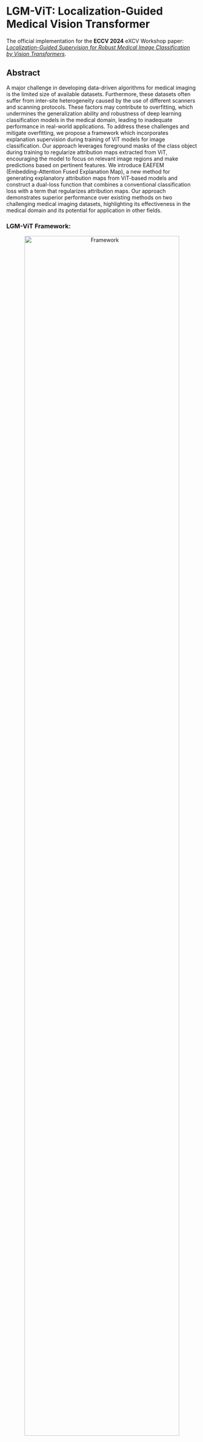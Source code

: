 # LGM-ViT: Localization-Guided Medical Vision Transformer
The official implementation for the **ECCV 2024** eXCV Workshop paper: [_Localization-Guided Supervision for Robust Medical Image Classification by Vision Transformers_](https://excv-workshop.github.io/publication/localization-guided-supervision-for-robust-medical-image-classification-by-vision-transformers/paper.pdf).

## Abstract
A major challenge in developing data-driven algorithms for medical imaging is the limited size of available datasets. Furthermore, these datasets often suffer from inter-site heterogeneity caused by the use of different scanners and scanning protocols. These factors may contribute to overfitting, which undermines the generalization ability and robustness of deep learning classification models in the medical domain, leading to inadequate performance in real-world applications. To address these challenges and mitigate overfitting, we propose a framework which incorporates explanation supervision during training of ViT models for image classification. Our approach leverages foreground masks of the class object during training to regularize attribution maps extracted from ViT, encouraging the model to focus on relevant image regions and make predictions based on pertinent features. We introduce EAEFEM (Embedding-Attention Fused Explanation Map), a new method for generating explanatory attribution maps from ViT-based models and construct a dual-loss function that combines a conventional classification loss with a term that regularizes attribution maps. Our approach demonstrates superior performance over existing methods on two challenging medical imaging datasets, highlighting its effectiveness in the medical domain and its potential for application in other fields.

### LGM-ViT Framework:
<p align="center">
  <img width="90%" src="docs/LGMViT_overview.jpg" alt="Framework"/>
</p>

### EAFEM Extraction Process:
<p align="center">
  <img width="90%" src="docs/EAFEM.jpg" alt="Framework"/>
</p>

## Binary Classification Performance
Results on the BraTS2020 and LiTS17 datasets.
The following results present the mean and standard deviation over three runs with different seeds:

> BraTS2020

|           Method            |    F1 Score     |    Accuracy     |      AUROC      |       AP        | Cohen's Kappa   | Weights                                                                                          |
|:---------------------------:|:---------------:|:---------------:|:---------------:|:---------------:|-----------------|--------------------------------------------------------------------------------------------------|
| Baseline (Vanilla ViT-B/16) |   89.5 ± 0.13   |   91.2 ± 0.19   |   96.7 ± 0.20   |   96.5 ± 0.15   | 81.9 ± 0.33     | [weights](https://drive.google.com/file/d/1tY3WuhSS5NUSM75VKZAV2Hj6XIM1drzm/view?usp=drive_link) |
|          GradMask           |   89.8 ± 0.24   |   91.4 ± 0.35   |   96.7 ± 0.12   |   96.6 ± 0.05   | 82.4 ± 0.65     | [weights](https://drive.google.com/file/d/1b6EoE0MnU49cDmnXy0ZykusCKKToCSqT/view?usp=drive_link) |
|          RobustViT          |   89.8 ± 0.36   |   91.3 ± 0.30   |   96.9 ± 0.04   |   96.8 ± 0.03   | 82.2 ± 0.61     | [weights](https://drive.google.com/file/d/1Qod-VzzAhySPrzI7qyB4Dv5jR81jsIby/view?usp=drive_link) |
|            RES-G            |   90.3 ± 0.58   |   91.8 ± 0.38   |   96.9 ± 0.43   |   96.8 ± 0.39   | 83.1 ± 0.84     | [weights](https://drive.google.com/file/d/1RbV-mhI4xWz5UJut8XVe510rshwsXPZl/view?usp=drive_link) |
|            RES-L            |   89.6 ± 0.30   |   91.1 ± 0.23   |   96.6 ± 0.04   |   96.6 ± 0.07   | 81.8 ± 0.48     | [weights](https://drive.google.com/file/d/1jDcdCKf8eWc0c_Z6k2m4lTu6YNa5qAYO/view?usp=drive_link) |
|        LGM-ViT(Ours)        | **91.4 ± 0.14** | **92.8 ± 0.14** | **97.3 ± 0.09** | **97.4 ± 0.07** | **85.3 ± 0.26** | [weights](https://drive.google.com/file/d/1HvVO9fvgMkqZXOHxLRtI5kw-X6UaW3NK/view?usp=drive_link) |

> LiTS17

|           Method            |    F1 Score     |    Accuracy     |      AUROC      |       AP        | Cohen's Kappa   | Weights                                                                                          |
|:---------------------------:|:---------------:|:---------------:|:---------------:|:---------------:|-----------------|--------------------------------------------------------------------------------------------------|
| Baseline (Vanilla ViT-B/16) |   79.1 ± 0.71   |   84.7 ± 1.39   |   93.3 ± 0.51   |   90.1 ± 1.08   | 67.0 ± 2.14     | [weights](https://drive.google.com/file/d/1xRUzcyX_9nLT5fbHziSTzjghhYrRyyfL/view?usp=drive_link) |
|          GradMask           |   81.6 ± 1.81   |   87.1 ± 1.58   |   93.7 ± 1.07   |   90.8 ± 1.44   | 71.7 ± 3.13     | [weights](https://drive.google.com/file/d/1DxlY_Z6jg8ISiH4i7-f76BxcV26cfOE3/view?usp=drive_link) |
|          RobustViT          |   80.2 ± 0.32   |   86.6 ± 0.11   |   93.3 ± 0.34   |   89.8 ± 0.33   | 70.0 ± 0.34     | [weights](https://drive.google.com/file/d/1hH_SHSfKI_kz3T7UGOXTlbyWEC4rTBg1/view?usp=drive_link) |
|            RES-G            |   82.0 ± 1.58   |   87.4 ± 1.16   |   94.0 ± 0.97   |   90.1 ± 1.56   | 72.3 ± 2.48     | [weights](https://drive.google.com/file/d/1V-_q5c_4oWhro6bjFgZB-NUHLeGckeBO/view?usp=drive_link) |
|            RES-L            |   80.3 ± 2.18   |   85.5 ± 1.58   |   92.6 ± 1.68   |   88.1 ± 3.77   | 68.8 ± 3.34     | [weights](https://drive.google.com/file/d/11SBH2zvHKCM0ym_qDgHAPibwWcrj2mOS/view?usp=drive_link) |
|        LGM-ViT(Ours)        | **88.8 ± 0.57** | **92.2 ± 0.56** | **97.2 ± 0.24** | **96.0 ± 0.22** | **82.8 ± 1.07** | [weights](https://drive.google.com/file/d/1LDMnz7dK1Gc4UVDk7Xwj5Ibp5oKfOppf/view?usp=drive_link) |



## Environment Setup
### Create environment

Using conda:
```
conda create -n lgmvit python=3.9
conda activate lgmvit
```

### Install packages
```
pip install -r requirements.txt
```
or:
```
pip install torch==2.2.0 torchvision==0.17.0 torchaudio==2.2.0
pip install SimpleITK-SimpleElastix
pip install easydict==1.11 pyyaml==6.0.1 scipy==1.12.0 opencv-python==4.9.0.80 torchmetrics==1.3.0 einops==0.7.0 timm==0.9.12 pandas==2.2.0 tabulate==0.9.0 wandb==0.16.3
```

## Data Preparation
Download the following datasets and extract them to the same parent directory:
- [BraTS2020](https://www.kaggle.com/datasets/awsaf49/brats20-dataset-training-validation?resource=download)
- [LiTS17](https://competitions.codalab.org/competitions/17094)

The data should be organized in the following structure:
```
 |-- datasets_parent_directory
     |-- BraTS2020
         |-- MICCAI_BraTS2020_TrainingData
            |-- BraTS20_Training_001
               -- BraTS20_Training_001_flair.nii
               -- BraTS20_Training_001_seg.nii
               -- BraTS20_Training_001_t1.nii
               -- BraTS20_Training_001_t1ce.nii
               -- BraTS20_Training_001_t2.nii
            |-- BraTS20_Training_002
            |-- BraTS20_Training_003
            ...
            |-- BraTS20_Training_369
     |-- LiTS17
         |-- scans
            -- volume-0.nii
            -- volume-1.nii
            -- volume-2.nii
            ...
            -- volume-130.nii
         |-- segmentations
            -- segmentation-0.nii
            -- segmentation-1.nii
            -- segmentation-2.nii
            ...
            -- segmentation-130.nii
```
Define the path to your datasets parent directory in all configuration files inside the repository's `config` directory under the attribute 'DATA.DATASET_DIR':
```
DATA:
   DATASET_DIR: /path/to/datasets/parent/directory/
   ...
   ...
TRAINING:
   ...
   ...
MODEL:
   ...
   ...
DISTRIBUTED:
   ...
   ...
```

The training sets of both datasets were randomly divided into train-validation-test sets. The sets are defined in `datasets/data_splits`.

## Training
Define the output path to the parent directory in which all the experiments (checkpoints) will be saved by changing the 'TRAINING.OUTPUT_DIR'
attribute in all configuration files inside the repository's `config` directory:
```
DATA:
   ...
   ...
TRAINING:
   OUTPUT_DIR: /path/to/outputs/parent/directory/
   ...
   ...
MODEL:
   ...
   ...
DISTRIBUTED:
   ...
   ...
```
### BraTS2020
To train on the BraTS2020 dataset run the following command:
```
python train.py LGMViT_brats20 -d brats20 --use_wandb --wandb_proj_name LGMViT_brats20 --seed 42
```

### LiTS17
To train on the LiTS17 dataset run the following command:
```
python train.py LGMViT_lits17 -d lits17 --use_wandb --wandb_proj_name LGMViT_lits17 --seed 42
```
To train the baseline model (vanilla ViT-B/16 model), a competing method, or a customized configuration
replace the first argument with the name of the desired model config under `configs/brats20` for BraTS2020 and `configs/lits17` for LiTS17. We use [W&B](https://github.com/wandb/client) to log our training experiments, to disable W&B loging remove `--use_wandb`.

For example, to train the RobustViT on the BraTS2020 dataset run the following command:
```
python train.py RobustViT_brats20 -d brats20 --use_wandb --wandb_proj_name LGMViT_brats20 --seed 42
```
## Evaluation
Download the model weights from [Google Drive](https://drive.google.com/drive/folders/1Ru-bqF5_JVYllrdWkzrU5P1PqAKLtZS1?usp=drive_link)  (or directly from the tables above).
### BraTS2020
To run evaluation on the BraTS2020 test set run the following command:
```
python test.py LGMViT_brats20 -d brats20 -c best
```
To run evaluation on one of the competing methods, replace the first argument with the name of the desired model config under `configs/brats20`.

`-c` defines the checkpoint (model's weights) to load. Options: 
- "best" (loads the best epoch saved during training).
- Number of type int (loads a specific checkpoint by number). Example `-c 20`.
- Full path to checkpoint.

For the first two options the models weights (trained or downloaded) should be located at:
```
 |-- TRAINING.OUTPUT_DIR
     |-- *dataset name*
         |-- *config name*
            |-- ckpt
                -- model_weights_file
 ```
Where TRAINING.OUTPUT_DIR is the directory defined in the chosen configuration file, *dataset name* is the name of the dataset you are running (brats20 or lits17), and *config name* is the name of the configuration file you are running.

To run evaluation on multiple configurations insert the names of the config files one after the other, and insert a checkpoint for each config in the same order of the config file names (or insert `best` if you want to load the best epoch saved during training for all configurations):
```
python test.py ViT_B16_baseline_brats20 LGMViT_brats20 LGMViT_brats20_2 -d brats20 -c best
```
Example for different checkpoint options: 
- `-c best`, 
- `-c 20 best 25`, 
- `-c /full_path_to_checkpoint_of_first_model /full_path_to_checkpoint_of_second_model /full_path_to_checkpoint_of_third_model`, 
### LiTS17
To run evaluation on the LiTS17 test set run the following command:
```
python test.py LGMViT_lits17 -d lits17 -c best
```

To run evaluation on multiple configurations:
```
python test.py ViT_B16_baseline_lits17 LGMViT_lits17 LGMViT_lits17_2 -d lits17 -c best
```

## Acknowledgments
Our code is partly based on the [DETR](https://github.com/facebookresearch/detr)
and [VisTR](https://github.com/YuqingWang1029/VisTR) repositories. We would like to thank the authors for their great work.

## Citation
If our work is useful for your research, please consider citing:

```Bibtex
@inproceedings{ben2025localization,
  title={Localization-Guided Supervision for Robust Medical Image Classification by Vision Transformers},
  author={Ben Itzhak, Sagi and Kiryati, Nahum and Portnoy, Orith and Mayer, Arnaldo},
  booktitle={European Conference on Computer Vision},
  pages={118--133},
  year={2025},
  organization={Springer}
}
```

